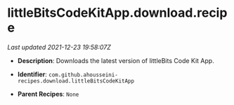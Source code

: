 # littleBitsCodeKitApp.download.recipe

_Last updated 2021-12-23 19:58:07Z_

- **Description**: Downloads the latest version of littleBits Code Kit App.

- **Identifier**: `com.github.ahousseini-recipes.download.littleBitsCodeKitApp`

- **Parent Recipes**: `None`